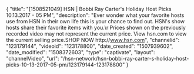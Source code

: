{
    "title": "[1508521049] HSN | Bobbi Ray Carter's Holiday Host Picks 10.13.2017 - 05 PM",
    "description": "Ever wonder what your favorite hosts use from HSN in their own life this is your chance to find out. HSN's show hosts share their favorite items with you.\r Prices shown on the previously recorded video may not represent the current price.  View hsn.com to view the current selling price.SHOP NOW http:\/\/www.hsn.com",
    "channelid": "123179144",
    "videoid": "123178800",
    "date_created": "1507939602",
    "date_modified": "1508372603",
    "type": "captivate",
    "layout": "channelVideo",
    "url": "\/hsn-network\/hsn-bobbi-ray-carter-s-holiday-host-picks-10-13-2017-05-pm\/123179144-123178800"
}